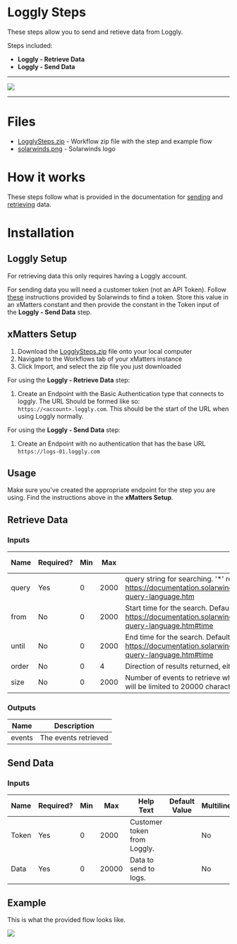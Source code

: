 # Loggly Steps

These steps allow you to send and retieve data from Loggly.

Steps included:
- **Loggly - Retrieve Data**
- **Loggly - Send Data**

---------

<kbd>
<a href="https://support.xmatters.com/hc/en-us/community/topics">
   <img src="https://github.com/xmatters/xMatters-Labs/raw/master/media/disclaimer.png">
</a>
</kbd>

---------

# Files

* [LogglySteps.zip](LogglySteps.zip) - Workflow zip file with the step and example flow
* [solarwinds.png](/solarwinds.png) - Solarwinds logo

# How it works
These steps follow what is provided in the documentation for [sending](https://documentation.solarwinds.com/en/Success_Center/loggly/Content/admin/api-sending-data.htm) and [retrieving](https://documentation.solarwinds.com/en/Success_Center/loggly/Content/admin/api-retrieving-data.htm) data.


# Installation

## Loggly Setup
For retrieving data this only requires having a Loggly account.

For sending data you will need a customer token (not an API Token). Follow [these](https://documentation.solarwinds.com/en/Success_Center/loggly/Content/admin/customer-token-authentication-token.htm) instructions provided by Solarwinds to find a token. Store this value in an xMatters constant and then provide the constant in the Token input of the **Loggly - Send Data** step.

## xMatters Setup
1. Download the [LogglySteps.zip](LogglySteps.zip) file onto your local computer
2. Navigate to the Workflows tab of your xMatters instance
3. Click Import, and select the zip file you just downloaded

For using the **Loggly - Retrieve Data** step:
1. Create an Endpoint with the Basic Authentication type that connects to loggly. The URL Should be formed like so: `https://<account>.loggly.com`. This should be the start of the URL when using Loggly normally.

For using the **Loggly - Send Data** step:
1. Create an Endpoint with no authentication that has the base URL `https://logs-01.loggly.com`


## Usage
Make sure you've created the appropriate endpoint for the step you are using. Find the instructions above in the **xMatters Setup**.


## Retrieve Data

### Inputs
| Name  | Required? | Min | Max | Help Text | Default Value | Multiline |
| ----- | ----------| --- | --- | --------- | ------------- | --------- |
| query | Yes | 0 | 2000 | query string for searching. '\*' returns everything. look here for more information: https://documentation.solarwinds.com/en/Success_Center/loggly/Content/admin/search-query-language.htm | | No |
| from | No | 0 | 2000 | Start time for the search. Defaults to “-24h”. For more information look here https://documentation.solarwinds.com/en/Success_Center/loggly/Content/admin/search-query-language.htm#time | | No |
| until | No | 0 | 2000 | End time for the search. Defaults to “now”. More info: https://documentation.solarwinds.com/en/Success_Center/loggly/Content/admin/search-query-language.htm#time | | No |
| order | No | 0 | 4 | Direction of results returned, either “asc” or “desc”. Defaults to “desc”. | | No |
| size | No | 0 | 2000 | Number of events to retrieve when calling the events endpoint for a given RSID. Results will be limited to 20000 characters. | | No |


### Outputs

| Name | Description |
| ---- | ----------  |
| events | The events retrieved |


## Send Data

### Inputs
| Name  | Required? | Min | Max | Help Text | Default Value | Multiline |
| ----- | ----------| --- | --- | --------- | ------------- | --------- |
| Token | Yes | 0 | 2000 | Customer token from Loggly. | | No |
| Data | Yes | 0 | 20000 | Data to send to logs. | | No |


## Example
This is what the provided flow looks like.

<kbd>
	<img src="/media/ExampleFlow.png">
</kbd>


